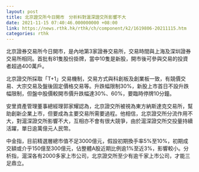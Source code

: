 ```yaml
---
layout: post
title: 北京證交所今日開市　分析料對滬深證交所影響不大
date: 2021-11-15 07:40:46.000000000 +08:00
link: https://news.rthk.hk/rthk/ch/component/k2/1619806-20211115.htm
categories: rthk
---
```


北京證券交易所今日開市，是內地第3家證券交易所，交易時間與上海及深圳證券交易所相同。首批有81隻股份掛牌，當中10隻是新股，開市後可參與交易的投資者超過400萬戶。

北京證交所採取「T+1」交易機制，交易方式與科創板及創業板一致，有競價交易、大宗交易及盤後固定價格交易等。升跌幅限制30%，新股上市首日不設升跌幅限制，但盤中股價較開市價升跌幅達30%、60%，要臨時停牌10分鐘。

安里資產管理董事總經理郭家耀認為，北京證交所被視為東方納斯達克交易所，幫助創新企業上市，但要成為主要交易所需要過程。他相信，北京證交所分流作用不大，對滬深證交所影響不大，互相亦不會有很大競爭，由於滬深證交所交投量持續活躍，單日逾萬億元人民幣。

中金指，目前精選層總市值不足3000億元，假設初期換手率5%至10%，初期成交額或介乎150億至300億元，佔整體A股近期比例逾1%至近3%，影響較小。分析指，滬深各有2000多家上市公司，北京證交所至少有逾千家上市公司，才能三足鼎立。
